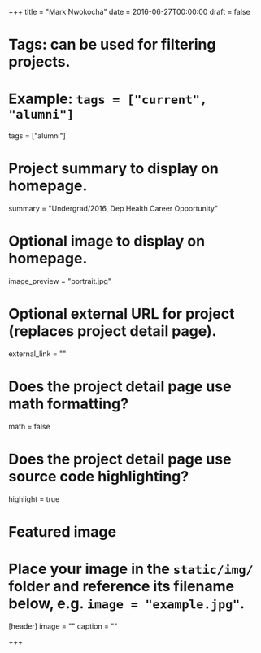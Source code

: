 +++
title = "Mark Nwokocha"
date = 2016-06-27T00:00:00
draft = false

# Tags: can be used for filtering projects.
# Example: `tags = ["current", "alumni"]`
tags = ["alumni"]

# Project summary to display on homepage.
summary = "Undergrad/2016, Dep Health Career Opportunity"


# Optional image to display on homepage.
image_preview = "portrait.jpg"

# Optional external URL for project (replaces project detail page).
external_link = ""

# Does the project detail page use math formatting?
math = false

# Does the project detail page use source code highlighting?
highlight = true

# Featured image
# Place your image in the `static/img/` folder and reference its filename below, e.g. `image = "example.jpg"`.
[header]
image = ""
caption = ""

+++
